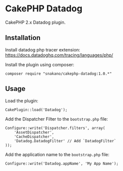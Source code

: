 # CakePHP Datadog

CakePHP 2.x Datadog plugin.

## Installation

Install datadog php tracer extension:\
https://docs.datadoghq.com/tracing/languages/php/

Install the plugin using composer:
```
composer require "snakano/cakephp-datadog:1.0.*"
```

## Usage

Load the plugin:
```
CakePlugin::load('Datadog');
```

Add the Dispatcher Filter to the `bootstrap.php` file:
```
Configure::write('Dispatcher.filters', array(
    'AssetDispatcher',
    'CacheDispatcher',
    'Datadog.DatadogFilter' // Add `DatadogFilter`
));
```

Add the application name to the `bootstrap.php` file:
```
Configure::write('Datadog.appName', 'My App Name');
```
